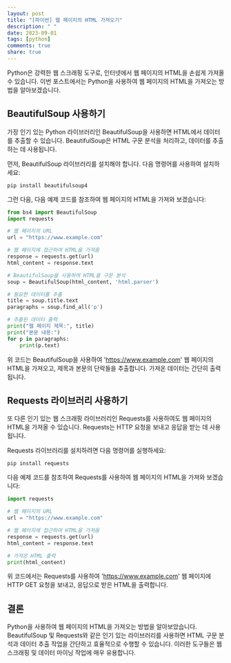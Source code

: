 ```yaml
---
layout: post
title: "[파이썬] 웹 페이지의 HTML 가져오기"
description: " "
date: 2023-09-01
tags: [python]
comments: true
share: true
---
```


Python은 강력한 웹 스크래핑 도구로, 인터넷에서 웹 페이지의 HTML을 손쉽게 가져올 수 있습니다. 이번 포스트에서는 Python을 사용하여 웹 페이지의 HTML을 가져오는 방법을 알아보겠습니다.

## BeautifulSoup 사용하기

가장 인기 있는 Python 라이브러리인 BeautifulSoup을 사용하면 HTML에서 데이터를 추출할 수 있습니다. BeautifulSoup은 HTML 구문 분석을 처리하고, 데이터를 추출하는 데 사용됩니다.

먼저, BeautifulSoup 라이브러리를 설치해야 합니다. 다음 명령어를 사용하여 설치하세요:

```
pip install beautifulsoup4
```

그런 다음, 다음 예제 코드를 참조하여 웹 페이지의 HTML을 가져와 보겠습니다:

```python
from bs4 import BeautifulSoup
import requests

# 웹 페이지의 URL
url = "https://www.example.com"

# 웹 페이지에 접근하여 HTML을 가져옴
response = requests.get(url)
html_content = response.text

# BeautifulSoup을 사용하여 HTML을 구문 분석
soup = BeautifulSoup(html_content, 'html.parser')

# 필요한 데이터를 추출
title = soup.title.text
paragraphs = soup.find_all('p')

# 추출된 데이터 출력
print("웹 페이지 제목:", title)
print("본문 내용:")
for p in paragraphs:
    print(p.text)
```

위 코드는 BeautifulSoup을 사용하여 'https://www.example.com' 웹 페이지의 HTML을 가져오고, 제목과 본문의 단락들을 추출합니다. 가져온 데이터는 간단히 출력됩니다.

## Requests 라이브러리 사용하기

또 다른 인기 있는 웹 스크래핑 라이브러리인 Requests를 사용하여도 웹 페이지의 HTML을 가져올 수 있습니다. Requests는 HTTP 요청을 보내고 응답을 받는 데 사용됩니다.

Requests 라이브러리를 설치하려면 다음 명령어를 실행하세요:

```
pip install requests
```

다음 예제 코드를 참조하여 Requests를 사용하여 웹 페이지의 HTML을 가져와 보겠습니다:

```python
import requests

# 웹 페이지의 URL
url = "https://www.example.com"

# 웹 페이지에 접근하여 HTML을 가져옴
response = requests.get(url)
html_content = response.text

# 가져온 HTML 출력
print(html_content)
```

위 코드에서는 Requests를 사용하여 'https://www.example.com' 웹 페이지에 HTTP GET 요청을 보내고, 응답으로 받은 HTML을 출력합니다.

## 결론

Python을 사용하여 웹 페이지의 HTML을 가져오는 방법을 알아보았습니다. BeautifulSoup 및 Requests와 같은 인기 있는 라이브러리를 사용하면 HTML 구문 분석과 데이터 추출 작업을 간단하고 효율적으로 수행할 수 있습니다. 이러한 도구들은 웹 스크래핑 및 데이터 마이닝 작업에 매우 유용합니다.